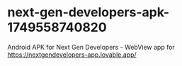 # next-gen-developers-apk-1749558740820
Android APK for Next Gen Developers - WebView app for https://nextgendevelopers-app.lovable.app/
